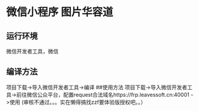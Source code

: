 # 微信小程序 图片华容道
## 运行环境
微信开发者工具，微信
## 编译方法
项目下载->导入微信开发者工具->编译
##使用方法
项目下载->导入微信开发者工具->前往微信公众平台，配置request合法域名https://frp.leavessoft.cn:40001 ->使用
(审核不通过。。。实在懒得搞找zzf要体验版授权吧。。）

